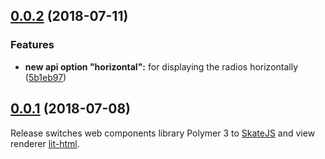 ## [0.0.2](https://github.com/rapid-build-ui/rb-radios/compare/v0.0.1...v0.0.2) (2018-07-11)


### Features

* **new api option "horizontal":** for displaying the radios horizontally ([5b1eb97](https://github.com/rapid-build-ui/rb-radios/commit/5b1eb97))



## [0.0.1](https://github.com/rapid-build-ui/rb-radios/compare/v0.0.0...v0.0.1) (2018-07-08)


Release switches web components library Polymer 3 to [SkateJS](http://skatejs.netlify.com/) and view renderer [lit-html](https://polymer.github.io/lit-html/).


